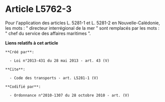 # Article L5762-3

Pour l'application des articles L. 5281-1 et L. 5281-2 en Nouvelle-Calédonie, les mots : " directeur interrégional de la mer
” sont remplacés par les mots : " chef du service des affaires maritimes ”.

**Liens relatifs à cet article**

	**Créé par**:

	  - Loi n°2013-431 du 28 mai 2013 - art. 43 (V)

	**Cite**:

	  - Code des transports - art. L5281-1 (V)

	**Codifié par**:

	  - Ordonnance n°2010-1307 du 28 octobre 2010 - art. (V)
